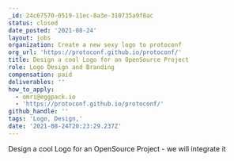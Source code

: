 ```yaml
---
_id: 24c67570-0519-11ec-8a3e-310735a9f8ac
status: closed
date_posted: '2021-08-24'
layout: jobs
organization: Create a new sexy logo to protoconf
org_url: 'https://protoconf.github.io/protoconf/'
title: Design a cool Logo for an OpenSource Project
role: Logo Design and Branding
compensation: paid
deliverables: ''
how_to_apply:
  - omri@eggpack.io
  - 'https://protoconf.github.io/protoconf/'
github_handle: ''
tags: 'Logo, Design,'
date: '2021-08-24T20:23:29.237Z'
---
```

Design a cool Logo for an OpenSource Project - we will integrate it
